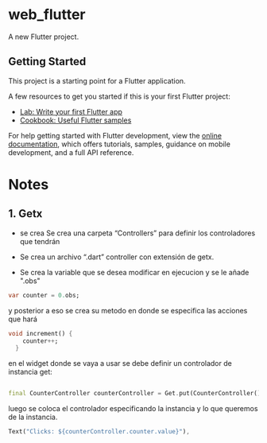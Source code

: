 # web_flutter

A new Flutter project.

## Getting Started

This project is a starting point for a Flutter application.

A few resources to get you started if this is your first Flutter project:

- [Lab: Write your first Flutter app](https://docs.flutter.dev/get-started/codelab)
- [Cookbook: Useful Flutter samples](https://docs.flutter.dev/cookbook)

For help getting started with Flutter development, view the
[online documentation](https://docs.flutter.dev/), which offers tutorials,
samples, guidance on mobile development, and a full API reference.

# Notes
## 1. Getx
* se crea Se crea una carpeta “Controllers” para definir los controladores que tendrán

* Se crea un archivo “.dart” controller con extensión de getx.

* Se crea la variable que se desea modificar en ejecucion y se le añade ".obs"
```dart
var counter = 0.obs;

```
y posterior a eso se crea su metodo en donde se especifica las acciones que hará

```dart
void increment() {
    counter++;
  }

```

en el widget donde se vaya a usar se debe definir un controlador de instancia get:
```dart

final CounterController counterController = Get.put(CounterController());

```
luego se coloca el controlador especificando la instancia y lo que queremos de la instancia.

```dart
Text("Clicks: ${counterController.counter.value}"),
```


<!-- 
```dart
int helloworld = 0;
``` -->

